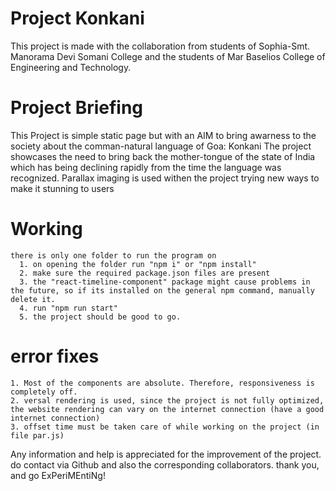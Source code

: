 # Project Konkani
  This project is made with the collaboration from students of Sophia-Smt. Manorama Devi Somani College and the students of Mar Baselios College of Engineering and Technology. 

# Project Briefing
  This Project is simple static page but with an AIM to bring awarness to the society about the comman-natural language of Goa: Konkani
  The project showcases the need to bring back the mother-tongue of the state of India which has being declining rapidly from the time the language was recognized. 
  Parallax imaging is used withen the project trying new ways to make it stunning to users

# Working
    there is only one folder to run the program on
      1. on opening the folder run "npm i" or "npm install"
      2. make sure the required package.json files are present
      3. the "react-timeline-component" package might cause problems in the future, so if its installed on the general npm command, manually delete it.
      4. run "npm run start"
      5. the project should be good to go.

# error fixes
    1. Most of the components are absolute. Therefore, responsiveness is completely off. 
    2. versal rendering is used, since the project is not fully optimized, the website rendering can vary on the internet connection (have a good internet connection)
    3. offset time must be taken care of while working on the project (in file par.js)

Any information and help is appreciated for the improvement of the project. do contact via Github and also the corresponding collaborators.
  thank you, and go ExPeriMEntiNg!
  
